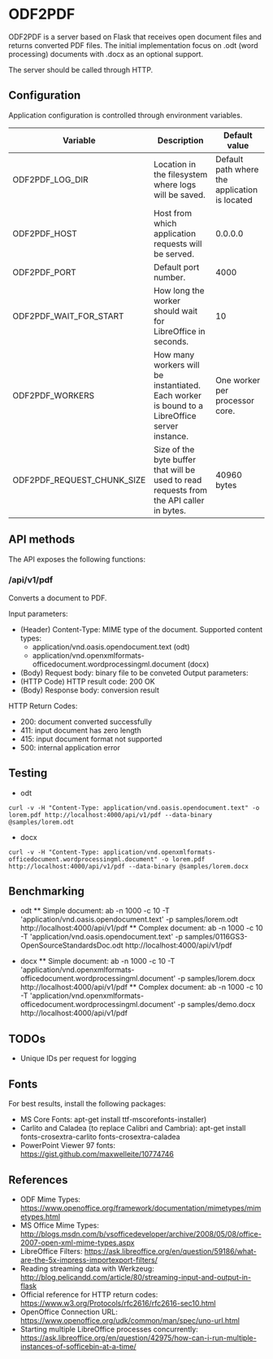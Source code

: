# ODF2PDF

ODF2PDF is a server based on Flask that receives open document files and returns converted PDF files. The initial implementation focus on .odt (word processing) documents with .docx as an optional support.

The server should be called through HTTP.

## Configuration

Application configuration is controlled through environment variables.

| Variable  | Description | Default value |
|---|---|---|
| ODF2PDF_LOG_DIR | Location in the filesystem where logs will be saved.  | Default path where the application is located  |
| ODF2PDF_HOST  | Host from which application requests will be served. | 0.0.0.0  |
| ODF2PDF_PORT  | Default port number.  | 4000 |
| ODF2PDF_WAIT_FOR_START | How long the worker should wait for LibreOffice in seconds.| 10 |
| ODF2PDF_WORKERS | How many workers will be instantiated. Each worker is bound to a LibreOffice server instance. | One worker per processor core. |
| ODF2PDF_REQUEST_CHUNK_SIZE | Size of the byte buffer that will be used to read requests from the API caller in bytes.  | 40960 bytes |

## API methods

The API exposes the following functions:

### /api/v1/pdf

Converts a document to PDF.

Input parameters:

* (Header) Content-Type: MIME type of the document. Supported content types:
    * application/vnd.oasis.opendocument.text (odt)
    * application/vnd.openxmlformats-officedocument.wordprocessingml.document (docx)
* (Body) Request body: binary file to be conveted
Output parameters:
* (HTTP Code) HTTP result code: 200 OK
* (Body) Response body: conversion result

HTTP Return Codes:

* 200: document converted successfully
* 411: input document has zero length
* 415: input document format not supported
* 500: internal application error

## Testing

* odt
```ShellSession
curl -v -H "Content-Type: application/vnd.oasis.opendocument.text" -o lorem.pdf http://localhost:4000/api/v1/pdf --data-binary @samples/lorem.odt
```
* docx
```ShellSession
curl -v -H "Content-Type: application/vnd.openxmlformats-officedocument.wordprocessingml.document" -o lorem.pdf http://localhost:4000/api/v1/pdf --data-binary @samples/lorem.docx
```

## Benchmarking

* odt
** Simple document: ab -n 1000 -c 10 -T 'application/vnd.oasis.opendocument.text' -p samples/lorem.odt http://localhost:4000/api/v1/pdf
** Complex document: ab -n 1000 -c 10 -T 'application/vnd.oasis.opendocument.text' -p samples/0116GS3-OpenSourceStandardsDoc.odt http://localhost:4000/api/v1/pdf

* docx
** Simple document: ab -n 1000 -c 10 -T 'application/vnd.openxmlformats-officedocument.wordprocessingml.document' -p samples/lorem.docx http://localhost:4000/api/v1/pdf
** Complex document: ab -n 1000 -c 10 -T 'application/vnd.openxmlformats-officedocument.wordprocessingml.document' -p samples/demo.docx http://localhost:4000/api/v1/pdf

## TODOs

* Unique IDs per request for logging

## Fonts

For best results, install the following packages:

* MS Core Fonts: apt-get install ttf-mscorefonts-installer)
* Carlito and Caladea (to replace Calibri and Cambria): apt-get install fonts-crosextra-carlito fonts-crosextra-caladea
* PowerPoint Viewer 97 fonts: https://gist.github.com/maxwelleite/10774746

## References

* ODF Mime Types: https://www.openoffice.org/framework/documentation/mimetypes/mimetypes.html
* MS Office Mime Types: http://blogs.msdn.com/b/vsofficedeveloper/archive/2008/05/08/office-2007-open-xml-mime-types.aspx
* LibreOffice Filters: https://ask.libreoffice.org/en/question/59186/what-are-the-5x-impress-importexport-filters/
* Reading streaming data with Werkzeug: http://blog.pelicandd.com/article/80/streaming-input-and-output-in-flask
* Official reference for HTTP return codes: https://www.w3.org/Protocols/rfc2616/rfc2616-sec10.html
* OpenOffice Connection URL: https://www.openoffice.org/udk/common/man/spec/uno-url.html
* Starting multiple LibreOffice processes concurrently: https://ask.libreoffice.org/en/question/42975/how-can-i-run-multiple-instances-of-sofficebin-at-a-time/


